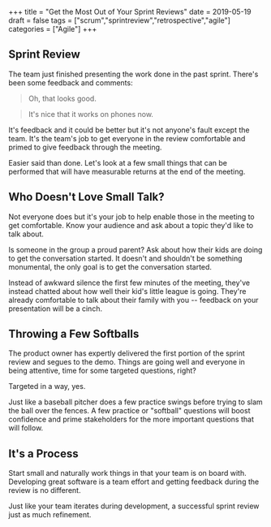 +++
title = "Get the Most Out of Your Sprint Reviews"
date = 2019-05-19
draft = false
tags = ["scrum","sprintreview","retrospective","agile"]
categories = ["Agile"]
+++

## Sprint Review

The team just finished presenting the work done in the past sprint. There's been some feedback and comments:

> Oh, that looks good.

> It's nice that it works on phones now.

It's feedback and it could be better but it's not anyone's fault except the team. It's the team's job to get everyone in the review comfortable and primed to give feedback through the meeting.

Easier said than done. Let's look at a few small things that can be performed that will have measurable returns at the end of the meeting.

## Who Doesn't Love Small Talk?

Not everyone does but it's your job to help enable those in the meeting to get comfortable. Know your audience and ask about a topic they'd like to talk about.

Is someone in the group a proud parent? Ask about how their kids are doing to get the conversation started. It doesn't and shouldn't be something monumental, the only goal is to get the conversation started.

Instead of awkward silence the first few minutes of the meeting, they've instead chatted about how well their kid's little league is going. They're already comfortable to talk about their family with you -- feedback on your presentation will be a cinch.

## Throwing a Few Softballs

The product owner has expertly delivered the first portion of the sprint review and segues to the demo. Things are going well and everyone in being attentive, time for some targeted questions, right?

Targeted in a way, yes.

Just like a baseball pitcher does a few practice swings before trying to slam the ball over the fences. A few practice or "softball" questions will boost confidence and prime stakeholders for the more important questions that will follow.

## It's a Process

Start small and naturally work things in that your team is on board with. Developing great software is a team effort and getting feedback during the review is no different.

Just like your team iterates during development, a successful sprint review just as much refinement.